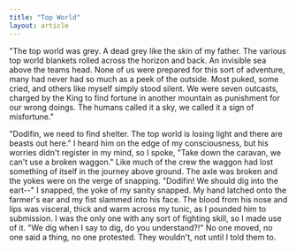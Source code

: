 ```yaml
---
title: "Top World"
layout: article
---
```


"The top world was grey. A dead grey like the skin of my father. The various top world blankets rolled across the horizon and back. An invisible sea above the teams head. None of us were prepared for this sort of adventure, many had never had so much as a peek of the outside. Most puked, some cried, and others like myself simply stood silent. We were seven outcasts, charged by the King to find fortune in another mountain as punishment for our wrong doings. The humans called it a sky, we called it a sign of misfortune."

"Dodifin, we need to find shelter. The top world is losing light and there are beasts out here." I heard him on the edge of my consciousness, but his worries didn't register in my mind, so I spoke, "Take down the caravan, we can't use a broken waggon." Like much of the crew the waggon had lost something of itself in the journey above ground. The axle was broken and the yokes were on the verge of snapping. "Dodifin! We should dig into the eart--" I snapped, the yoke of my sanity snapped. My hand latched onto the farmer's ear and my fist slammed into his face. The blood from his nose and lips was visceral, thick and warm across my tunic, as I pounded him to submission. I was the only one with any sort of fighting skill, so I made use of it. "We dig when I say to dig, do you understand?!" No one moved, no one said a thing, no one protested. They wouldn't, not until I told them to.
